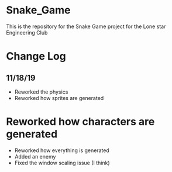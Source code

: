 # Snake_Game
This is the repository for the Snake Game project for the Lone star Engineering Club 

# Change Log
## 11/18/19
* Reworked the physics
* Reworked how sprites are generated
# Reworked how characters are generated
* Reworked how everything is generated
* Added an enemy
* Fixed the window scaling issue (I think)

